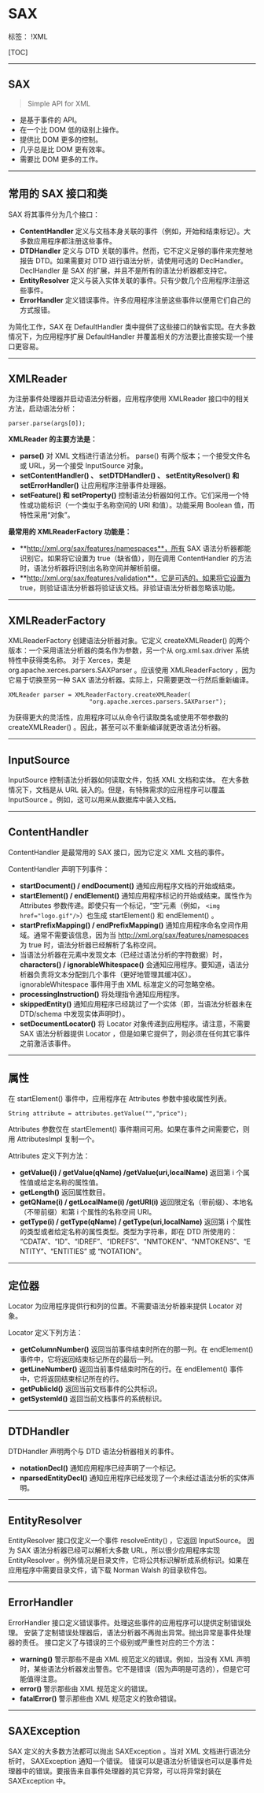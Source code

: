 ﻿# SAX

标签： !XML

[TOC]

---

## SAX

> Simple API for XML

- 是基于事件的 API。
- 在一个比 DOM 低的级别上操作。
- 提供比 DOM 更多的控制。
- 几乎总是比 DOM 更有效率。
- 需要比 DOM 更多的工作。

---
## 常用的 SAX 接口和类

SAX 将其事件分为几个接口：

- **ContentHandler** 定义与文档本身关联的事件（例如，开始和结束标记）。大多数应用程序都注册这些事件。
- **DTDHandler** 定义与 DTD 关联的事件。然而，它不定义足够的事件来完整地报告 DTD。如果需要对 DTD 进行语法分析，请使用可选的 DeclHandler。DeclHandler 是 SAX 的扩展，并且不是所有的语法分析器都支持它。
- **EntityResolver** 定义与装入实体关联的事件。只有少数几个应用程序注册这些事件。
- **ErrorHandler** 定义错误事件。许多应用程序注册这些事件以便用它们自己的方式报错。

为简化工作，SAX 在 DefaultHandler 类中提供了这些接口的缺省实现。在大多数情况下，为应用程序扩展 DefaultHandler 并覆盖相关的方法要比直接实现一个接口更容易。

---
## XMLReader

为注册事件处理器并启动语法分析器，应用程序使用 XMLReader 接口中的相关方法，启动语法分析：
```
parser.parse(args[0]);
```

**XMLReader 的主要方法是：**

- **parse()** 对 XML 文档进行语法分析。 parse() 有两个版本；一个接受文件名或 URL，另一个接受 InputSource 对象。
- **setContentHandler() 、 setDTDHandler() 、 setEntityResolver() 和 setErrorHandler()** 让应用程序注册事件处理器。
- **setFeature() 和 setProperty()** 控制语法分析器如何工作。它们采用一个特性或功能标识（一个类似于名称空间的 URI 和值）。功能采用 Boolean 值，而特性采用“对象”。

**最常用的 XMLReaderFactory 功能是：**

- **http://xml.org/sax/features/namespaces**，所有 SAX 语法分析器都能识别它。如果将它设置为 true（缺省值），则在调用 ContentHandler 的方法时，语法分析器将识别出名称空间并解析前缀。
- **http://xml.org/sax/features/validation**，它是可选的。如果将它设置为 true，则验证语法分析器将验证该文档。非验证语法分析器忽略该功能。

---
## XMLReaderFactory

XMLReaderFactory 创建语法分析器对象。它定义 createXMLReader() 的两个版本：一个采用语法分析器的类名作为参数，另一个从 org.xml.sax.driver 系统特性中获得类名称。
对于 Xerces，类是 org.apache.xerces.parsers.SAXParser 。应该使用 XMLReaderFactory ，因为它易于切换至另一种 SAX 语法分析器。实际上，只需要更改一行然后重新编译。
```
XMLReader parser = XMLReaderFactory.createXMLReader(
                       "org.apache.xerces.parsers.SAXParser");
```
为获得更大的灵活性，应用程序可以从命令行读取类名或使用不带参数的 createXMLReader() 。因此，甚至可以不重新编译就更改语法分析器。

---
## InputSource

InputSource 控制语法分析器如何读取文件，包括 XML 文档和实体。
在大多数情况下，文档是从 URL 装入的。但是，有特殊需求的应用程序可以覆盖 InputSource 。例如，这可以用来从数据库中装入文档。

---
## ContentHandler

ContentHandler 是最常用的 SAX 接口，因为它定义 XML 文档的事件。

ContentHandler 声明下列事件：

- **startDocument() / endDocument()** 通知应用程序文档的开始或结束。
- **startElement() / endElement()** 通知应用程序标记的开始或结束。属性作为 Attributes 参数传递。即使只有一个标记，“空”元素（例如， `<img href="logo.gif"/>`）也生成 startElement() 和 endElement() 。
- **startPrefixMapping() / endPrefixMapping()** 通知应用程序命名空间作用域。通常不需要该信息，因为当 http://xml.org/sax/features/namespaces 为 true 时，语法分析器已经解析了名称空间。
- 当语法分析器在元素中发现文本（已经过语法分析的字符数据）时， **characters() / ignorableWhitespace()** 会通知应用程序。要知道，语法分析器负责将文本分配到几个事件（更好地管理其缓冲区）。 ignorableWhitespace 事件用于由 XML 标准定义的可忽略空格。
- **processingInstruction()** 将处理指令通知应用程序。
- **skippedEntity()** 通知应用程序已经跳过了一个实体（即，当语法分析器未在 DTD/schema 中发现实体声明时）。
- **setDocumentLocator()** 将 Locator 对象传递到应用程序。请注意，不需要 SAX 语法分析器提供 Locator ，但是如果它提供了，则必须在任何其它事件之前激活该事件。

---
## 属性

在 startElement() 事件中，应用程序在 Attributes 参数中接收属性列表。
```
String attribute = attributes.getValue("","price");
```
Attributes 参数仅在 startElement() 事件期间可用。如果在事件之间需要它，则用 AttributesImpl 复制一个。

Attributes 定义下列方法：

- **getValue(i) / getValue(qName) /getValue(uri,localName)** 返回第 i 个属性值或给定名称的属性值。
- **getLength()** 返回属性数目。
- **getQName(i) / getLocalName(i) /getURI(i)** 返回限定名（带前缀）、本地名（不带前缀）和第 i 个属性的名称空间 URI。
- **getType(i) / getType(qName) / getType(uri,localName)** 返回第 i 个属性的类型或者给定名称的属性类型。类型为字符串，即在 DTD 所使用的： “CDATA”、“ID”、“IDREF”、“IDREFS”、“NMTOKEN”、“NMTOKENS”、“ENTITY”、“ENTITIES” 或 “NOTATION”。

---
## 定位器

Locator 为应用程序提供行和列的位置。不需要语法分析器来提供 Locator 对象。

Locator 定义下列方法：

- **getColumnNumber()** 返回当前事件结束时所在的那一列。在 endElement() 事件中，它将返回结束标记所在的最后一列。
- **getLineNumber()** 返回当前事件结束时所在的行。在 endElement() 事件中，它将返回结束标记所在的行。
- **getPublicId()** 返回当前文档事件的公共标识。
- **getSystemId()** 返回当前文档事件的系统标识。

---
## DTDHandler

DTDHandler 声明两个与 DTD 语法分析器相关的事件。

- **notationDecl()** 通知应用程序已经声明了一个标记。
- **nparsedEntityDecl()** 通知应用程序已经发现了一个未经过语法分析的实体声明。

---
## EntityResolver

EntityResolver 接口仅定义一个事件 resolveEntity() ，它返回 InputSource。
因为 SAX 语法分析器已经可以解析大多数 URL，所以很少应用程序实现 EntityResolver 。例外情况是目录文件，它将公共标识解析成系统标识。如果在应用程序中需要目录文件，请下载 Norman Walsh 的目录软件包。

---
## ErrorHandler

ErrorHandler 接口定义错误事件。处理这些事件的应用程序可以提供定制错误处理。
安装了定制错误处理器后，语法分析器不再抛出异常。抛出异常是事件处理器的责任。
接口定义了与错误的三个级别或严重性对应的三个方法：

- **warning()** 警示那些不是由 XML 规范定义的错误。例如，当没有 XML 声明时，某些语法分析器发出警告。它不是错误（因为声明是可选的），但是它可能值得注意。
- **error()** 警示那些由 XML 规范定义的错误。
- **fatalError()** 警示那些由 XML 规范定义的致命错误。

---
## SAXException

SAX 定义的大多数方法都可以抛出 SAXException 。当对 XML 文档进行语法分析时， SAXException 通知一个错误。
错误可以是语法分析错误也可以是事件处理器中的错误。要报告来自事件处理器的其它异常，可以将异常封装在 SAXException 中。




















